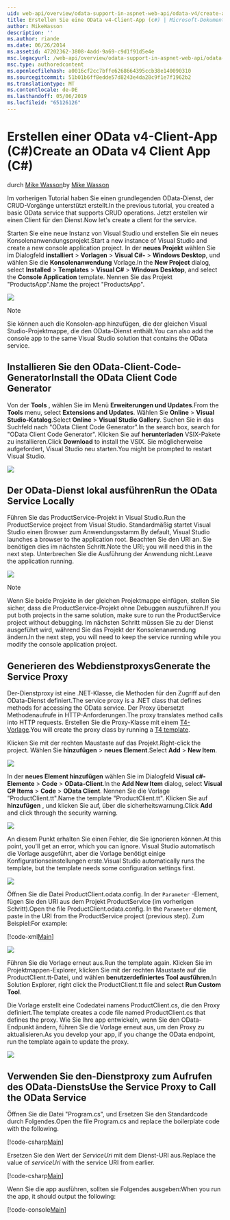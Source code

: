 ```yaml
---
uid: web-api/overview/odata-support-in-aspnet-web-api/odata-v4/create-an-odata-v4-client-app
title: Erstellen Sie eine OData v4-Client-App (c#) | Microsoft-Dokumentation
author: MikeWasson
description: ''
ms.author: riande
ms.date: 06/26/2014
ms.assetid: 47202362-3808-4add-9a69-c9d1f91d5e4e
msc.legacyurl: /web-api/overview/odata-support-in-aspnet-web-api/odata-v4/create-an-odata-v4-client-app
msc.type: authoredcontent
ms.openlocfilehash: a0016cf2cc7bffe6268664395ccb38e140090310
ms.sourcegitcommit: 51b01b6ff8edde57d8243e4da28c9f1e7f1962b2
ms.translationtype: MT
ms.contentlocale: de-DE
ms.lasthandoff: 05/06/2019
ms.locfileid: "65126126"
---
```

# <a name="create-an-odata-v4-client-app-c"></a><span data-ttu-id="b9320-102">Erstellen einer OData v4-Client-App (C#)</span><span class="sxs-lookup"><span data-stu-id="b9320-102">Create an OData v4 Client App (C#)</span></span>

<span data-ttu-id="b9320-103">durch [Mike Wasson](https://github.com/MikeWasson)</span><span class="sxs-lookup"><span data-stu-id="b9320-103">by [Mike Wasson](https://github.com/MikeWasson)</span></span>

<span data-ttu-id="b9320-104">Im vorherigen Tutorial haben Sie einen grundlegenden OData-Dienst, der CRUD-Vorgänge unterstützt erstellt.</span><span class="sxs-lookup"><span data-stu-id="b9320-104">In the previous tutorial, you created a basic OData service that supports CRUD operations.</span></span> <span data-ttu-id="b9320-105">Jetzt erstellen wir einen Client für den Dienst.</span><span class="sxs-lookup"><span data-stu-id="b9320-105">Now let's create a client for the service.</span></span>

<span data-ttu-id="b9320-106">Starten Sie eine neue Instanz von Visual Studio und erstellen Sie ein neues Konsolenanwendungsprojekt.</span><span class="sxs-lookup"><span data-stu-id="b9320-106">Start a new instance of Visual Studio and create a new console application project.</span></span> <span data-ttu-id="b9320-107">In der **neues Projekt** wählen Sie im Dialogfeld **installiert** &gt; **Vorlagen** &gt; **Visual C#-** &gt; **Windows Desktop**, und wählen Sie die **Konsolenanwendung** Vorlage.</span><span class="sxs-lookup"><span data-stu-id="b9320-107">In the **New Project** dialog, select **Installed** &gt; **Templates** &gt; **Visual C#** &gt; **Windows Desktop**, and select the **Console Application** template.</span></span> <span data-ttu-id="b9320-108">Nennen Sie das Projekt &quot;ProductsApp&quot;.</span><span class="sxs-lookup"><span data-stu-id="b9320-108">Name the project &quot;ProductsApp&quot;.</span></span>

![](create-an-odata-v4-client-app/_static/image1.png)

> [!NOTE]
> <span data-ttu-id="b9320-109">Sie können auch die Konsolen-app hinzufügen, die der gleichen Visual Studio-Projektmappe, die den OData-Dienst enthält.</span><span class="sxs-lookup"><span data-stu-id="b9320-109">You can also add the console app to the same Visual Studio solution that contains the OData service.</span></span>

## <a name="install-the-odata-client-code-generator"></a><span data-ttu-id="b9320-110">Installieren Sie den OData-Client-Code-Generator</span><span class="sxs-lookup"><span data-stu-id="b9320-110">Install the OData Client Code Generator</span></span>

<span data-ttu-id="b9320-111">Von der **Tools** , wählen Sie im Menü **Erweiterungen und Updates**.</span><span class="sxs-lookup"><span data-stu-id="b9320-111">From the **Tools** menu, select **Extensions and Updates**.</span></span> <span data-ttu-id="b9320-112">Wählen Sie **Online** &gt; **Visual Studio-Katalog**.</span><span class="sxs-lookup"><span data-stu-id="b9320-112">Select **Online** &gt; **Visual Studio Gallery**.</span></span> <span data-ttu-id="b9320-113">Suchen Sie in das Suchfeld nach &quot;OData Client Code Generator&quot;.</span><span class="sxs-lookup"><span data-stu-id="b9320-113">In the search box, search for &quot;OData Client Code Generator&quot;.</span></span> <span data-ttu-id="b9320-114">Klicken Sie auf **herunterladen** VSIX-Pakete zu installieren.</span><span class="sxs-lookup"><span data-stu-id="b9320-114">Click **Download** to install the VSIX.</span></span> <span data-ttu-id="b9320-115">Sie möglicherweise aufgefordert, Visual Studio neu starten.</span><span class="sxs-lookup"><span data-stu-id="b9320-115">You might be prompted to restart Visual Studio.</span></span>

[![](create-an-odata-v4-client-app/_static/image3.png)](create-an-odata-v4-client-app/_static/image2.png)

## <a name="run-the-odata-service-locally"></a><span data-ttu-id="b9320-116">Der OData-Dienst lokal ausführen</span><span class="sxs-lookup"><span data-stu-id="b9320-116">Run the OData Service Locally</span></span>

<span data-ttu-id="b9320-117">Führen Sie das ProductService-Projekt in Visual Studio.</span><span class="sxs-lookup"><span data-stu-id="b9320-117">Run the ProductService project from Visual Studio.</span></span> <span data-ttu-id="b9320-118">Standardmäßig startet Visual Studio einen Browser zum Anwendungsstamm.</span><span class="sxs-lookup"><span data-stu-id="b9320-118">By default, Visual Studio launches a browser to the application root.</span></span> <span data-ttu-id="b9320-119">Beachten Sie den URI an. Sie benötigen dies im nächsten Schritt.</span><span class="sxs-lookup"><span data-stu-id="b9320-119">Note the URI; you will need this in the next step.</span></span> <span data-ttu-id="b9320-120">Unterbrechen Sie die Ausführung der Anwendung nicht.</span><span class="sxs-lookup"><span data-stu-id="b9320-120">Leave the application running.</span></span>

![](create-an-odata-v4-client-app/_static/image4.png)

> [!NOTE]
> <span data-ttu-id="b9320-121">Wenn Sie beide Projekte in der gleichen Projektmappe einfügen, stellen Sie sicher, dass die ProductService-Projekt ohne Debuggen auszuführen.</span><span class="sxs-lookup"><span data-stu-id="b9320-121">If you put both projects in the same solution, make sure to run the ProductService project without debugging.</span></span> <span data-ttu-id="b9320-122">Im nächsten Schritt müssen Sie zu der Dienst ausgeführt wird, während Sie das Projekt der Konsolenanwendung ändern.</span><span class="sxs-lookup"><span data-stu-id="b9320-122">In the next step, you will need to keep the service running while you modify the console application project.</span></span>

## <a name="generate-the-service-proxy"></a><span data-ttu-id="b9320-123">Generieren des Webdienstproxys</span><span class="sxs-lookup"><span data-stu-id="b9320-123">Generate the Service Proxy</span></span>

<span data-ttu-id="b9320-124">Der-Dienstproxy ist eine .NET-Klasse, die Methoden für den Zugriff auf den OData-Dienst definiert.</span><span class="sxs-lookup"><span data-stu-id="b9320-124">The service proxy is a .NET class that defines methods for accessing the OData service.</span></span> <span data-ttu-id="b9320-125">Der Proxy übersetzt Methodenaufrufe in HTTP-Anforderungen.</span><span class="sxs-lookup"><span data-stu-id="b9320-125">The proxy translates method calls into HTTP requests.</span></span> <span data-ttu-id="b9320-126">Erstellen Sie die Proxy-Klasse mit einem [T4-Vorlage](https://msdn.microsoft.com/library/bb126445.aspx).</span><span class="sxs-lookup"><span data-stu-id="b9320-126">You will create the proxy class by running a [T4 template](https://msdn.microsoft.com/library/bb126445.aspx).</span></span>

<span data-ttu-id="b9320-127">Klicken Sie mit der rechten Maustaste auf das Projekt.</span><span class="sxs-lookup"><span data-stu-id="b9320-127">Right-click the project.</span></span> <span data-ttu-id="b9320-128">Wählen Sie **hinzufügen** &gt; **neues Element**.</span><span class="sxs-lookup"><span data-stu-id="b9320-128">Select **Add** &gt; **New Item**.</span></span>

![](create-an-odata-v4-client-app/_static/image5.png)

<span data-ttu-id="b9320-129">In der **neues Element hinzufügen** wählen Sie im Dialogfeld **Visual c#-Elemente** &gt; **Code** &gt; **OData-Client**.</span><span class="sxs-lookup"><span data-stu-id="b9320-129">In the **Add New Item** dialog, select **Visual C# Items** &gt; **Code** &gt; **OData Client**.</span></span> <span data-ttu-id="b9320-130">Nennen Sie die Vorlage &quot;ProductClient.tt&quot;.</span><span class="sxs-lookup"><span data-stu-id="b9320-130">Name the template &quot;ProductClient.tt&quot;.</span></span> <span data-ttu-id="b9320-131">Klicken Sie auf **hinzufügen** , und klicken Sie auf, über die sicherheitswarnung.</span><span class="sxs-lookup"><span data-stu-id="b9320-131">Click **Add** and click through the security warning.</span></span>

[![](create-an-odata-v4-client-app/_static/image7.png)](create-an-odata-v4-client-app/_static/image6.png)

<span data-ttu-id="b9320-132">An diesem Punkt erhalten Sie einen Fehler, die Sie ignorieren können.</span><span class="sxs-lookup"><span data-stu-id="b9320-132">At this point, you'll get an error, which you can ignore.</span></span> <span data-ttu-id="b9320-133">Visual Studio automatisch die Vorlage ausgeführt, aber die Vorlage benötigt einige Konfigurationseinstellungen erste.</span><span class="sxs-lookup"><span data-stu-id="b9320-133">Visual Studio automatically runs the template, but the template needs some configuration settings first.</span></span>

[![](create-an-odata-v4-client-app/_static/image9.png)](create-an-odata-v4-client-app/_static/image8.png)

<span data-ttu-id="b9320-134">Öffnen Sie die Datei ProductClient.odata.config. In der `Parameter` -Element, fügen Sie den URI aus dem Projekt ProductService (im vorherigen Schritt).</span><span class="sxs-lookup"><span data-stu-id="b9320-134">Open the file ProductClient.odata.config. In the `Parameter` element, paste in the URI from the ProductService project (previous step).</span></span> <span data-ttu-id="b9320-135">Zum Beispiel:</span><span class="sxs-lookup"><span data-stu-id="b9320-135">For example:</span></span>

[!code-xml[Main](create-an-odata-v4-client-app/samples/sample1.xml)]

[![](create-an-odata-v4-client-app/_static/image11.png)](create-an-odata-v4-client-app/_static/image10.png)

<span data-ttu-id="b9320-136">Führen Sie die Vorlage erneut aus.</span><span class="sxs-lookup"><span data-stu-id="b9320-136">Run the template again.</span></span> <span data-ttu-id="b9320-137">Klicken Sie im Projektmappen-Explorer, klicken Sie mit der rechten Maustaste auf die ProductClient.tt-Datei, und wählen **benutzerdefiniertes Tool ausführen**.</span><span class="sxs-lookup"><span data-stu-id="b9320-137">In Solution Explorer, right click the ProductClient.tt file and select **Run Custom Tool**.</span></span>

<span data-ttu-id="b9320-138">Die Vorlage erstellt eine Codedatei namens ProductClient.cs, die den Proxy definiert.</span><span class="sxs-lookup"><span data-stu-id="b9320-138">The template creates a code file named ProductClient.cs that defines the proxy.</span></span> <span data-ttu-id="b9320-139">Wie Sie Ihre app entwickeln, wenn Sie den OData-Endpunkt ändern, führen Sie die Vorlage erneut aus, um den Proxy zu aktualisieren.</span><span class="sxs-lookup"><span data-stu-id="b9320-139">As you develop your app, if you change the OData endpoint, run the template again to update the proxy.</span></span>

![](create-an-odata-v4-client-app/_static/image12.png)

## <a name="use-the-service-proxy-to-call-the-odata-service"></a><span data-ttu-id="b9320-140">Verwenden Sie den-Dienstproxy zum Aufrufen des OData-Diensts</span><span class="sxs-lookup"><span data-stu-id="b9320-140">Use the Service Proxy to Call the OData Service</span></span>

<span data-ttu-id="b9320-141">Öffnen Sie die Datei "Program.cs", und Ersetzen Sie den Standardcode durch Folgendes.</span><span class="sxs-lookup"><span data-stu-id="b9320-141">Open the file Program.cs and replace the boilerplate code with the following.</span></span>

[!code-csharp[Main](create-an-odata-v4-client-app/samples/sample2.cs)]

<span data-ttu-id="b9320-142">Ersetzen Sie den Wert der *ServiceUri* mit dem Dienst-URI aus.</span><span class="sxs-lookup"><span data-stu-id="b9320-142">Replace the value of *serviceUri* with the service URI from earlier.</span></span>

[!code-csharp[Main](create-an-odata-v4-client-app/samples/sample3.cs)]

<span data-ttu-id="b9320-143">Wenn Sie die app ausführen, sollten sie Folgendes ausgeben:</span><span class="sxs-lookup"><span data-stu-id="b9320-143">When you run the app, it should output the following:</span></span>

[!code-console[Main](create-an-odata-v4-client-app/samples/sample4.cmd)]
